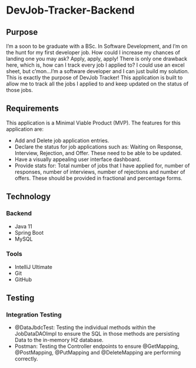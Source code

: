 # DevJob-Tracker-Backend

## Purpose
I’m a soon to be graduate with a BSc. In Software Development, and I’m on the hunt for my first developer job. How could I increase my chances of landing one you may ask? Apply, apply, apply! There is only one drawback here, which is, how can I track every job I applied to? I could use an excel sheet, but c’mon…I’m a software developer and I can just build my solution. This is exactly the purpose of DevJob Tracker! This application is built to allow me to track all the jobs I applied to and keep updated on the status of those jobs.

## Requirements

This application is a Minimal Viable Product (MVP). The features for this application are:
* Add and Delete job application entries.
* Declare the status for job applications such as: Waiting on Response, Interview, Rejection, and Offer. These need to be able to be updated.
* Have a visually appealing user interface dashboard.
* Provide stats for: Total number of jobs that I have applied for, number of responses, number of interviews, number of rejections and number of offers. These should be provided in fractional and percentage forms.

## Technology

### Backend

* Java 11
* Spring Boot
* MySQL

### Tools

* IntelliJ Ultimate
* Git
* GitHub

## Testing

### Integration Testing

* @DataJbdcTest: Testing the individual methods within the JobDataDAOImpl to ensure the SQL in those methods are persisting Data to the in-memory H2 database.
* Postman: Testing the Controller endpoints to ensure @GetMapping, @PostMapping, @PutMapping and @DeleteMapping are performing correctly.
